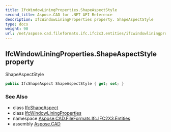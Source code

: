 ```yaml
---
title: IfcWindowLiningProperties.ShapeAspectStyle
second_title: Aspose.CAD for .NET API Reference
description: IfcWindowLiningProperties property. ShapeAspectStyle
type: docs
weight: 90
url: /net/aspose.cad.fileformats.ifc.ifc2x3.entities/ifcwindowliningproperties/shapeaspectstyle/
---
```

## IfcWindowLiningProperties.ShapeAspectStyle property

ShapeAspectStyle

```csharp
public IfcShapeAspect ShapeAspectStyle { get; set; }
```

### See Also

* class [IfcShapeAspect](../../ifcshapeaspect/)
* class [IfcWindowLiningProperties](../)
* namespace [Aspose.CAD.FileFormats.Ifc.IFC2X3.Entities](../../ifcwindowliningproperties/)
* assembly [Aspose.CAD](../../../)


